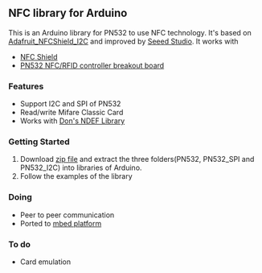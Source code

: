 ## NFC library for Arduino

This is an Arduino library for PN532 to use NFC technology. It's based on 
[Adafruit_NFCShield_I2C](http://goo.gl/pk3FdB)
and improved by [Seeed Studio](http://goo.gl/zh1iQh).
It works with

+ [NFC Shield](http://goo.gl/Cac2OH)
+ [PN532 NFC/RFID controller breakout board](http://goo.gl/tby9Sw)

### Features
+ Support I2C and SPI of PN532
+ Read/write Mifare Classic Card
+ Works with [Don's NDEF Library](http://goo.gl/jDjsXl)

### Getting Started
1. Download [zip file](https://github.com/Seeed-Studio/PN532/archive/master.zip) and 
extract the three folders(PN532, PN532_SPI and PN532_I2C) into libraries of Arduino.
2. Follow the examples of the library


### Doing
+ Peer to peer communication
+ Ported to [mbed platform](http://goo.gl/WHtyuH)


### To do
+ Card emulation




